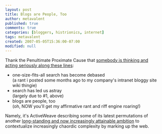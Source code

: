 ```yaml
---
layout: post
title: Blogs are People, Too
author: metavalent
published: true
comments: true
categories: [bloggers, histrionics, internet]
tags: metavalent
created: 2007-05-05T15:36:00-07:00
modified: null
---
```


Thank the Penultimate Proximate Cause that <a href="http://blog.stickis.com/2007/04/11/how-to-understand-the-on-line-world/" target="_blank">somebody is thinking and acting seriously along these lines</a>:<br />
<ul><li>one-size-fits-all search has become debased <br />
(a rant i posted some months ago to my company's intranet bloggy site wiki thingie)<br />
</li><li>search has led us astray<br />
(largely due to #1, above)<br />
</li><li>blogs are people, too <br />
(oh, NOW you'll get my affirmative rant and riff engine roaring!)<br />
</li></ul>Namely, it's ActiveWeave describing some of its latest permutations of another <a href="http://www.techcrunch.com/2007/04/10/5-ways-to-mark-up-the-web/" target="_blank">long-standing and now increasingly attainable ambition</a> to contextualize increasingly chaordic complexity by marking up the web.
